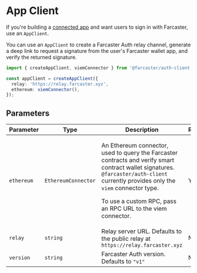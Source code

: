 # App Client

If you're building a [connected app](https://docs.farcaster.xyz/learn/what-is-farcaster/apps#connected-apps) and want users to sign in with Farcaster, use an `AppClient`.

You can use an `AppClient` to create a Farcaster Auth relay channel, generate a deep link to request a signature from the user's Farcaster wallet app, and verify the returned signature.

```ts
import { createAppClient, viemConnector } from '@farcaster/auth-client';

const appClient = createAppClient({
  relay: 'https://relay.farcaster.xyz',
  ethereum: viemConnector(),
});
```

## Parameters

| Parameter  | Type                | Description                                                                                                                                                                                                                                                     | Required |
| ---------- | ------------------- | --------------------------------------------------------------------------------------------------------------------------------------------------------------------------------------------------------------------------------------------------------------- | -------- |
| `ethereum` | `EthereumConnector` | <p>An Ethereum connector, used to query the Farcaster contracts and verify smart contract wallet signatures. `@farcaster/auth-client` currently provides only the `viem` connector type.</p> <p>To use a custom RPC, pass an RPC URL to the viem connector.</p> | Yes      |
| `relay`    | `string`            | Relay server URL. Defaults to the public relay at `https://relay.farcaster.xyz`                                                                                                                                                                                 | No       |
| `version`  | `string`            | Farcaster Auth version. Defaults to `"v1"`                                                                                                                                                                                                                      | No       |
